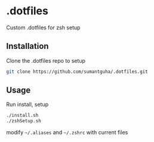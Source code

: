 # .dotfiles

Custom .dotfiles for zsh setup

## Installation

Clone the .dotfiles repo to setup

```bash
git clone https://github.com/sumantguha/.dotfiles.git
```

## Usage

Run install, setup

```bash
./install.sh
./zshSetup.sh
```

modify `~/.aliases` and `~/.zshrc` with current files
